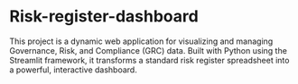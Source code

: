 # Risk-register-dashboard
This project is a dynamic web application for visualizing and managing Governance, Risk, and Compliance (GRC) data. Built with Python using the Streamlit framework, it transforms a standard risk register spreadsheet into a powerful, interactive dashboard.
